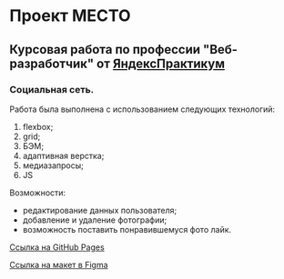 # **Проект МЕСТО**

## Курсовая работа по профессии "Веб-разработчик" от [ЯндексПрактикум](https://practicum.yandex.ru)

### Социальная сеть.

Работа была выполнена с использованием следующих технологий:

1.  flexbox;
1.  grid;
1.  БЭМ;
1.  адаптивная верстка;
1.  медиазапросы;
1.  JS

   Возможности:
   - редактирование данных пользователя;
   - добавление и удаление фотографии;
   - возможность поставить понравившемуся фото лайк.

[Ссылка на GitHub Pages](https://qweqweq.github.io/mesto/)

[Ссылка на макет в Figma](https://www.figma.com/file/bjyvbKKJN2naO0ucURl2Z0/JavaScript.-Sprint-5?node-id=0%3A1)
